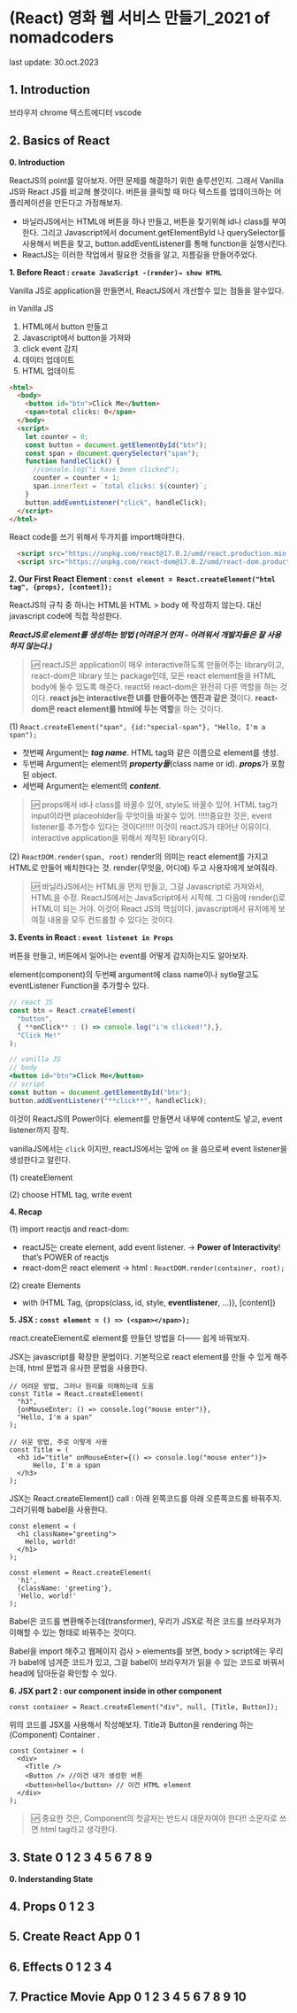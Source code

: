 # (React) 영화 웹 서비스 만들기_2021 of nomadcoders
last update: 30.oct.2023

## 1. Introduction

브라우저 chrome
텍스트에디터 vscode

## 2. Basics of React

**0. Introduction**
    
  ReactJS의 point를 알아보자. 어떤 문제를 해결하기 위한 솔루션인지. 
  그래서 Vanilla JS와 React JS를 비교해 볼것이다. 버튼을 클릭할 때 마다 텍스트를 업데이크하는 어플리케이션을 만든다고 가정해보자.  
  - 바닐라JS에서는 HTML에 버튼을 하나 만들고, 버튼을 찾기위해 id나 class를 부여한다. 그리고 Javascript에서 document.getElementById 나 querySelector를 사용해서 버튼을 찾고, button.addEventListener를 통해 function을 실행시킨다.
  - ReactJS는 이러한 작업에서 필요한 것들을 알고, 지름길을 만들어주었다.

**1. Before React : `create JavaScript -(render)→ show HTML`**
    
  Vanilla JS로 application을 만들면서, ReactJS에서 개선할수 있는 점들을 알수있다.     
  
  in Vanilla JS 
  1. HTML에서 button 만들고
  2. Javascript에서 button을 가져와
  3. click event 감지
  4. 데이터 업데이트
  5. HTML 업데이트
    
  ```html
  <html>
    <body>
      <button id="btn">Click Me</button>
      <span>total clicks: 0</span>
    </body>
    <script>
      let counter = 0;
      const button = document.getElementById("btn");
      const span = document.querySelector("span");
      function handleClick() {
        //console.log("i have been clicked");
        counter = counter + 1;
        span.innerText = `total clicks: ${counter}`;
      }
      button.addEventListener("click", handleClick);
    </script>
  </html>
  ```
    
  React code를 쓰기 위해서 두가지를 import해야한다. 
    
  ```html
    <script src="https://unpkg.com/react@17.0.2/umd/react.production.min.js"></script>
    <script src="https://unpkg.com/react-dom@17.0.2/umd/react-dom.production.min.js"></script>
  ```
    
**2. Our First React Element : `const element = React.createElement("html tag", {props}, [content]);`**
    
  ReactJS의 규칙 중 하나는 HTML을 HTML > body 에 작성하지 않는다. 대신 javascript code에 직접 작성한다. 
    
  ***ReactJS로 element를 생성하는 방법 (어려운거 먼저 - 어려워서 개발자들은 잘 사용하지 않는다.)***
    
  > 🆙 reactJS은 application이 매우 interactive하도록 만들어주는 library이고, react-dom은 library 또는 package인데, 모든 react element들을 HTML body에 둘수 있도록 해준다. react와 react-dom은 완전히 다른 역할을 하는 것이다. **react js는 interactive한 UI를 만들어주는 엔진과 같은 것**이다. **react-dom은 react element를 html에 두는 역할**을 하는 것이다.
    
  (1) `React.createElement("span", {id:"special-span"}, "Hello, I'm a span");`  
  - 첫번째 Argument는 ***tag name***. HTML tag와 같은 이름으로 element를 생성.
  - 두번째 Argument는 element의 ***property들***(class name or id). ***props***가 포함된 object.
  - 세번째 Argument는 element의 ***content***. 
    
  > 🆙 props에서 id나 class를 바꿀수 있어, style도 바꿀수 있어. HTML tag가 input이라면 placeohlder등 무엇이들 바꿀수 있어. !!!!!중요한 것은, event listener를 추가할수 있다는 것이다!!!!!
    이것이 reactJS가 태어난 이유이다. interactive application을 위해서 제작된 library이다.
    
  (2) `ReactDOM.render(span, root)` render의 의미는 react element를 가지고 HTML로 만들어 배치한다는 것.
      render(무엇을, 어디에) 두고 사용자에게 보여줘라.
    
  > 🆙 바닐라JS에서는 HTML을 먼저 만들고, 그걸 Javascript로 가져와서, HTML을 수정. ReactJS에서는 JavaScript에서 시작해. 그 다음에 render()로 HTML이 되는 거야. 이것이 React JS의 핵심이다. javascript에서 유저에게 보여질 내용을 모두 컨드롤할 수 있다는 것이다. 
    
    
**3. Events in React : `event listenet in Props`**
    
  버튼을 만들고, 버튼에서 일어나는 event를 어떻게 감지하는지도 알아보자. 
    
  element(component)의 두번째 argument에 class name이나 sytle말고도 eventListener Function을 추가할수 있다. 
    
  ```jsx
  // react JS
  const btn = React.createElement(
    "button",
    { **onClick** : () => console.log("i'm clicked!"),},
    "Click Me!"
  ); 
  ```
    
  ```jsx
  // vanilla JS
  // body
  <button id="btn">Click Me</button>
  // script
  const button = document.getElementById("btn");
  button.addEventListener("**click**", handleClick);
  ```
    
  이것이 ReactJS의 Power이다. element를 만들면서 내부에 content도 넣고, event listener까지 장착. 
    
  vanillaJS에서는 `click` 이지만, reactJS에서는 앞에 `on` 을 씀으로써 event listener을 생성한다고 알린다. 
    
  (1) createElement
    
  (2) choose HTML tag, write event
    
**4. Recap**
    
  (1) import reactjs and react-dom: 
  - reactJS는 create element, add event listener. → **Power of Interactivity**! that’s POWER of reactjs
  - react-dom은 react element → html : `ReactDOM.render(container, root);`
    
  (2) create Elements
  - with (HTML Tag, {props(class, id, style, **eventlistener**, …)}, [content])
    
**5. JSX : `const element = () => (<span></span>);`**
    
  react.createElement로 element를 만들던 방법을 더—— 쉽게 바꿔보자.
    
  JSX는 javascript를 확장한 문법이다. 기본적으로 react element를 만들 수 있게 해주는데, html 문법과 유사한 문법을 사용한다. 
    
  ```
  // 어려운 방법, 그러나 원리를 이해하는데 도움
  const Title = React.createElement(
    "h3",
   	{onMouseEnter: () => console.log("mouse enter")},
    "Hello, I'm a span"
  );
  ```
    
  ```
  // 쉬운 방법, 주로 이렇게 사용
  const Title = (
  	<h3 id="title" onMouseEnter={() => console.log("mouse enter")}>
  		Hello, I'm a span
  	</h3>
  );
  ```
    
  JSX는 React.createElement() call : 아래 왼쪽코드를 아래 오른쪽코드롤 바꿔주지. 그러기위해 babel을 사용한다. 
    
  ```
  const element = (
    <h1 className="greeting">
      Hello, world!
    </h1>
  );
  ```
  
  ```
  const element = React.createElement(
    'h1',
    {className: 'greeting'},
    'Hello, world!'
  );
  ```
  
  Babel은 코드를 변환해주는데(transformer), 우리가 JSX로 적은 코드를 브라우저가 이해할 수 있는 형태로 바꿔주는 것이다. 
  
  Babel을 import 해주고 웹페이지 검사 > elements를 보면,
  body > script에는 우리가 babel에 넘겨준 코드가 있고, 그걸 babel이 브라우저가 읽을 수 있는 코드로 바꿔서 head에 담아둔걸 확인할 수 있다. 
    
**6. JSX part 2 : our component inside in other component**
    
  ```
  const container = React.createElement("div", null, [Title, Button]);
  ```
  
  위의 코드를 JSX를 사용해서 작성해보자.  Title과 Button을 rendering 하는 (Component) Container .
  
  ```
  const Container = (
    <div>
      <Title />
      <Button /> //이건 내가 생성한 버튼
      <butten>hello</button> // 이건 HTML element
    </div>
  );
  ```
    
  > 🆙 중요한 것은, Component의 첫글자는 반드시 대문자여야 한다!! 소문자로 쓰면 html tag라고 생각한다. 
    

## 3. State 0 1 2 3 4 5 6 7 8 9

**0. Inderstanding State**
    
    

## 4. Props 0 1 2 3

## 5. Create React App 0 1

## 6. Effects 0 1 2 3 4

## 7. Practice Movie App 0 1 2 3 4 5 6 7 8 9 10
